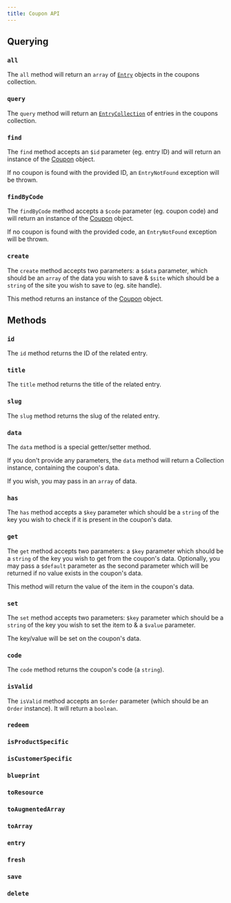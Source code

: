 ```yaml
---
title: Coupon API
---
```


## Querying

### `all`

The `all` method will return an `array` of [`Entry`](https://github.com/statamic/cms/blob/3.3/src/Entries/Entry.php) objects in the coupons collection.

### `query`

The `query` method will return an [`EntryCollection`](https://github.com/statamic/cms/blob/3.3/src/Entries/EntryCollection.php) of entries in the coupons collection.

### `find`

The `find` method accepts an `$id` parameter (eg. entry ID) and will return an instance of the [Coupon](https://github.com/doublethreedigital/simple-commerce/blob/2.4/src/Coupons/Coupon.php) object.

If no coupon is found with the provided ID, an `EntryNotFound` exception will be thrown.

### `findByCode`

The `findByCode` method accepts a `$code` parameter (eg. coupon code) and will return an instance of the [Coupon](https://github.com/doublethreedigital/simple-commerce/blob/2.4/src/Coupons/Coupon.php) object.

If no coupon is found with the provided code, an `EntryNotFound` exception will be thrown.

### `create`

The `create` method accepts two parameters: a `$data` parameter, which should be an `array` of the data you wish to save & `$site` which should be a `string` of the site you wish to save to (eg. site handle).

This method returns an instance of the [Coupon](https://github.com/doublethreedigital/simple-commerce/blob/2.4/src/Coupons/Coupon.php) object.

## Methods

### `id`

The `id` method returns the ID of the related entry.

### `title`

The `title` method returns the title of the related entry.

### `slug`

The `slug` method returns the slug of the related entry.

### `data`

The `data` method is a special getter/setter method.

If you don't provide any parameters, the `data` method will return a Collection instance, containing the coupon's data.

If you wish, you may pass in an `array` of data.

### `has`

The `has` method accepts a `$key` parameter which should be a `string` of the key you wish to check if it is present in the coupon's data.

### `get`

The `get` method accepts two parameters: a `$key` parameter which should be a `string` of the key you wish to get from the coupon's data. Optionally, you may pass a `$default` parameter as the second parameter which will be returned if no value exists in the coupon's data.

This method will return the value of the item in the coupon's data.

### `set`

The `set` method accepts two parameters: `$key` parameter which should be a `string` of the key you wish to set the item to & a `$value` parameter.

The key/value will be set on the coupon's data.

### `code`

The `code` method returns the coupon's code (a `string`).

### `isValid`

The `isValid` method accepts an `$order` parameter (which should be an `Order` instance). It will return a `boolean`.

### `redeem`

### `isProductSpecific`

### `isCustomerSpecific`

### `blueprint`

### `toResource`

### `toAugmentedArray`

### `toArray`

### `entry`

### `fresh`

### `save`

### `delete`
